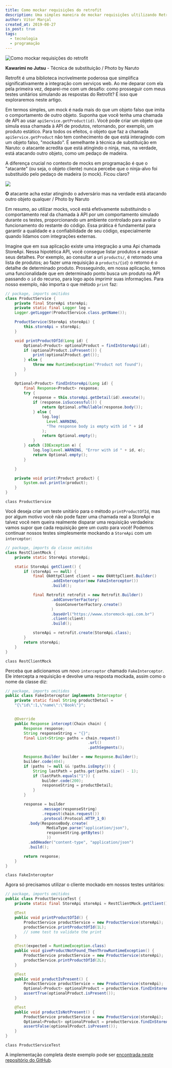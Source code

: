 ```yaml
---
title: Como mockar requisições do retrofit
description: Uma simples maneira de mockar requisições ultilizando Retrofit, OkHttp e continuar com seus testes unitários.
author: Vítor Marçal
created_at: 2019-08-27
is_post: true
tags:
  - tecnologia
  - programação
---
```


![Como mockar requisições do retrofit](img/kawarimi_no_jutsu.png)

__Kawarimi no Jutsu__ - Técnica de substituição / Photo by Naruto

Retrofit é uma biblioteca incrivelmente poderosa que simplifica significativamente a integração com serviços web. Ao me deparar com ela pela primeira vez, deparei-me com um desafio: como prosseguir com meus testes unitários simulando as respostas do Retrofit? É isso que exploraremos neste artigo.

Em termos simples, um mock é nada mais do que um objeto falso que imita o comportamento de outro objeto. Suponha que você tenha uma chamada de API ao usar `apiService.getProduct(id)`. Você pode criar um objeto que simula essa chamada à API de produtos, retornando, por exemplo, um produto estático. Para todos os efeitos, o objeto que faz a chamada `apiService.getProduct` não tem conhecimento de que está interagindo com um objeto falso, "mockado". É semelhante à técnica de substituição em Naruto: o atacante acredita que está atingindo o ninja, mas, na verdade, está atacando outro objeto, como um pedaço de madeira.

A diferença crucial no contexto de mocks em programação é que o "atacante" (ou seja, o objeto cliente) nunca percebe que o ninja-alvo foi substituído pelo pedaço de madeira (o mock). Ficou claro?

![](https://www.marcal.dev/content/images/2023/12/Kawarimi_no_Jutsu.webp)

__O__ atacante acha estar atingindo o adversário mas na verdade está atacando outro objeto qualquer / Photo by Naruto

Em resumo, ao utilizar mocks, você está efetivamente substituindo o comportamento real da chamada à API por um comportamento simulado durante os testes, proporcionando um ambiente controlado para avaliar o funcionamento do restante do código. Essa prática é fundamental para garantir a qualidade e a confiabilidade de seu código, especialmente quando lidamos com integrações externas.

Imagine que em sua aplicação existe uma integração a uma Api chamada StoreApi. Nessa hipotética API, você consegue listar produtos e acessar seus detalhes. Por exemplo, ao consultar a uri `products/`, é retornado uma lista de produtos; ao fazer uma requisição a `products/{id}` o retorno é o detalhe de determinado produto. Prosseguindo, em nossa aplicação, temos uma funcionalidade que em determinado ponto busca um produto na API passando o `id` do recurso, para logo após imprimir suas informações. Para nosso exemplo, não importa o que método `print` faz:

```java
// package, imports omitidos
class ProductService {
    private final StoreApi storeApi;
    private static final Logger log =
    Logger.getLogger(ProductService.class.getName());

    ProductService(StoreApi storeApi) {
        this.storeApi = storeApi;
    }

    void printProductOfId(Long id) {
        Optional<Product> optionalProduct = findInStoreApi(id);
        if (optionalProduct.isPresent()) {
            print(optionalProduct.get());
        } else {
            throw new RuntimeException("Product not found");
        }
    }

    Optional<Product> findInStoreApi(Long id) {
        final Response<Product> response;
        try {
            response = this.storeApi.getDetail(id).execute();
            if (response.isSuccessful()) {
                return Optional.ofNullable(response.body());
            } else {
                log.log(
                  Level.WARNING,
                  "The response body is empty with id " + id
                );
                return Optional.empty();
            }
        } catch (IOException e) {
            log.log(Level.WARNING, "Error with id " + id, e);
            return Optional.empty();
        }

    }

    private void print(Product product) {
        System.out.println(product);
    }
}


```


`class ProductService`

Você deseja criar um teste unitário para o método `printProductOfId`, mas por algum motivo você não pode fazer uma chamada real a StoreApi e talvez você nem queira realmente disparar uma requisição verdadeira: vamos supor que cada requisição gere um custo para você! Podemos continuar nossos testes simplesmente mockando a `StoreApi` com um `interceptor`:

```java
// package, imports da classe omitidos
class RestClientMock {
    private static StoreApi storeApi;

    static StoreApi getClient() {
        if (storeApi == null) {
            final OkHttpClient client = new OkHttpClient.Builder()
                    .addInterceptor(new FakeInterceptor())
                    .build();

            final Retrofit retrofit = new Retrofit.Builder()
                    .addConverterFactory(
                      GsonConverterFactory.create()
                    )
                    .baseUrl("https://wwww.storemock-api.com.br")
                    .client(client)
                    .build();

            storeApi = retrofit.create(StoreApi.class);
        }
        return storeApi;
    }
}

```


`class RestClientMock`

Perceba que adicionamos um novo `interceptor` chamado `FakeInterceptor`. Ele intercepta a requisição e devolve uma resposta mockada, assim como o nome da classe diz:

```java
// package, imports omitidos
public class FakeInterceptor implements Interceptor {
    private static final String productDetail = 
    "{\"id\":1,\"name\":\"Book\"}";


    @Override
    public Response intercept(Chain chain) {
        Response response;
        String responseString = "{}";
        final List<String> paths = chain.request()
                                    .url()
                                    .pathSegments();

        Response.Builder builder = new Response.Builder();
        builder.code(404);
        if (paths != null && !paths.isEmpty()) {
            String lastPath = paths.get(paths.size() - 1);
            if (lastPath.equals("1")) {
                builder.code(200);
                responseString = productDetail;
            }
        }

        response = builder
                .message(responseString)
                .request(chain.request())
                .protocol(Protocol.HTTP_1_0)
          .body(ResponseBody.create(
                  MediaType.parse("application/json"),
                  responseString.getBytes()
                  ))
          .addHeader("content-type", "application/json")
          .build();

        return response;
    }
}

```


`class FakeInterceptor`

Agora só precisamos utilizar o cliente mockado em nossos testes unitários:

```java
// package, imports omitidos
public class ProductServiceTest {
    private static final StoreApi storeApi = RestClientMock.getClient();

    @Test
    public void printProductOfId() {
        ProductService productService = new ProductService(storeApi);
        productService.printProductOfId(1L);
        // some test to validate the print
    }

    @Test(expected = RuntimeException.class)
    public void giveProductNotFound_ThenThrowRuntimeException() {
        ProductService productService = new ProductService(storeApi);
        productService.printProductOfId(2L);
    }

    @Test
    public void productIsPresent() {
        ProductService productService = new ProductService(storeApi);
        Optional<Product> optionalProduct = productService.findInStoreApi(1L);
        assertTrue(optionalProduct.isPresent());
    }

    @Test
    public void productIsNotPresent() {
        ProductService productService = new ProductService(storeApi);
        Optional<Product> optionalProduct = productService.findInStoreApi(2L);
        assertFalse(optionalProduct.isPresent());
    }
}

```


`class ProductServiceTest`

A implementação completa deste exemplo pode ser [encontrada neste repositório do GitHub](https://github.com/vitormarcal/retrofit-unit-test-tutorial).